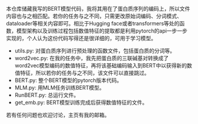 本仓库储藏我写的BERT模型代码，我将其用在了蛋白质序列的编码上，所以文件内容也与之相匹配。若你的任务与之不同，只需更改原始词编码、分词模式、dataloader等相关内容即可。相比于Hugging face或者transformers等处的函数，模型架构以及训练过程包括数值特征的提取都是利用pytorch的api一步一步实现的，个人认为这份代码写得还是很详细的，可用于学习模型。

- utils.py: 对蛋白质序列进行预处理的函数文件，包括蛋白质的分词等。 
- word2vec.py: 在我的任务中，我先把蛋白质的三联碱基对转换成了word2vec模型编码的数值特征，再将该基础编码输入到BERT中以获得新的数值特征，所以若你的任务与之不同，该文件可以直接跳过。
- BERT.py: 整个BERT模型的pytorch版本代码。
- MLM.py: 用MLM任务训练BERT模型。
- RunBERT.py: 总运行文件。
- get_emb.py: BERT模型训练完成后获得数值特征的文件。

若有任何问题也欢迎讨论，主页有我的邮箱。
